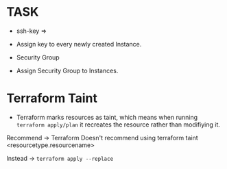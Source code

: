 # TASK

- ssh-key =>

- Assign key to every newly created Instance. 

- Security Group 

- Assign Security Group to Instances.


# Terraform Taint 
- Terraform marks resources as taint, which means when running `terraform apply/plan` it recreates the resource rather than modifiying it. 

Recommend -> Terraform Doesn't recommend using terraform taint <resourcetype.resourcename>

Instead -> `terraform apply --replace`


